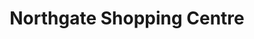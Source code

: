 ---
title: "Northgate Shopping Centre"
url: /geraldton/northgate-shopping-centre/
shop: Einkaufszentrum
---